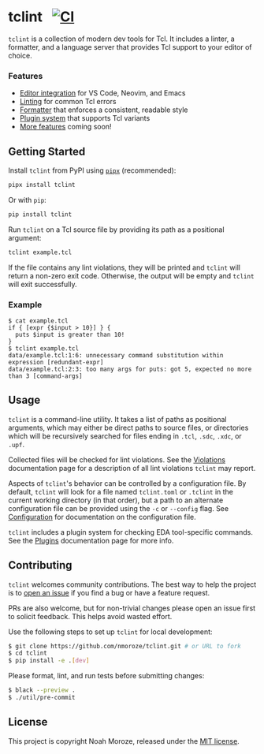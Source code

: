 # tclint &nbsp; [![CI](https://github.com/nmoroze/tclint/actions/workflows/ci.yml/badge.svg)](https://github.com/nmoroze/tclint/actions/workflows/ci.yml)

`tclint` is a collection of modern dev tools for Tcl. It includes a linter, a formatter, and a language server that provides Tcl support to your editor of choice.

### Features

- [Editor integration][lsp] for VS Code, Neovim, and Emacs
- [Linting][violations] for common Tcl errors
- [Formatter][tclfmt] that enforces a consistent, readable style
- [Plugin system](docs/plugins.md) that supports Tcl variants
- [More features][features] coming soon!

## Getting Started

Install `tclint` from PyPI using [`pipx`](https://pypa.github.io/pipx/) (recommended):

```sh
pipx install tclint
```

Or with `pip`:

```sh
pip install tclint
```

Run `tclint` on a Tcl source file by providing its path as a positional argument:

```sh
tclint example.tcl
```

If the file contains any lint violations, they will be printed and `tclint` will return a non-zero exit code. Otherwise, the output will be empty and `tclint` will exit successfully.

### Example

```console
$ cat example.tcl
if { [expr {$input > 10}] } {
  puts $input is greater than 10!
}
$ tclint example.tcl
data/example.tcl:1:6: unnecessary command substitution within expression [redundant-expr]
data/example.tcl:2:3: too many args for puts: got 5, expected no more than 3 [command-args]
```

## Usage

`tclint` is a command-line utility. It takes a list of paths as positional arguments, which may either be direct paths to source files, or directories which will be recursively searched for files ending in `.tcl`, `.sdc`, `.xdc`, or `.upf`.

Collected files will be checked for lint violations.  See the
[Violations](docs/violations.md) documentation page for a description of all
lint violations `tclint` may report.

Aspects of `tclint`'s behavior can be controlled by a configuration file. By default, `tclint` will look for a file named `tclint.toml` or `.tclint` in the current working directory (in that order), but a path to an alternate configuration file can be provided using the `-c` or `--config` flag. See [Configuration](docs/configuration.md) for documentation on the configuration file.

`tclint` includes a plugin system for checking EDA tool-specific commands. See the [Plugins](docs/plugins.md) documentation page for more info.

## Contributing

`tclint` welcomes community contributions. The best way to help the project is to [open an issue](https://github.com/nmoroze/tclint/issues/new) if you find a bug or have a feature request.

PRs are also welcome, but for non-trivial changes please open an issue first to solicit feedback. This helps avoid wasted effort.

Use the following steps to set up `tclint` for local development:

```sh
$ git clone https://github.com/nmoroze/tclint.git # or URL to fork
$ cd tclint
$ pip install -e .[dev]
```

Please format, lint, and run tests before submitting changes:

```sh
$ black --preview .
$ ./util/pre-commit
```

## License

This project is copyright Noah Moroze, released under the [MIT license](LICENSE).

[vscode]: https://marketplace.visualstudio.com/items?itemName=nmoroze.tclint
[violations]: docs/violations.md
[lsp]: docs/lsp.md
[tclfmt]: docs/tclfmt.md
[features]: https://github.com/nmoroze/tclint/issues/91
